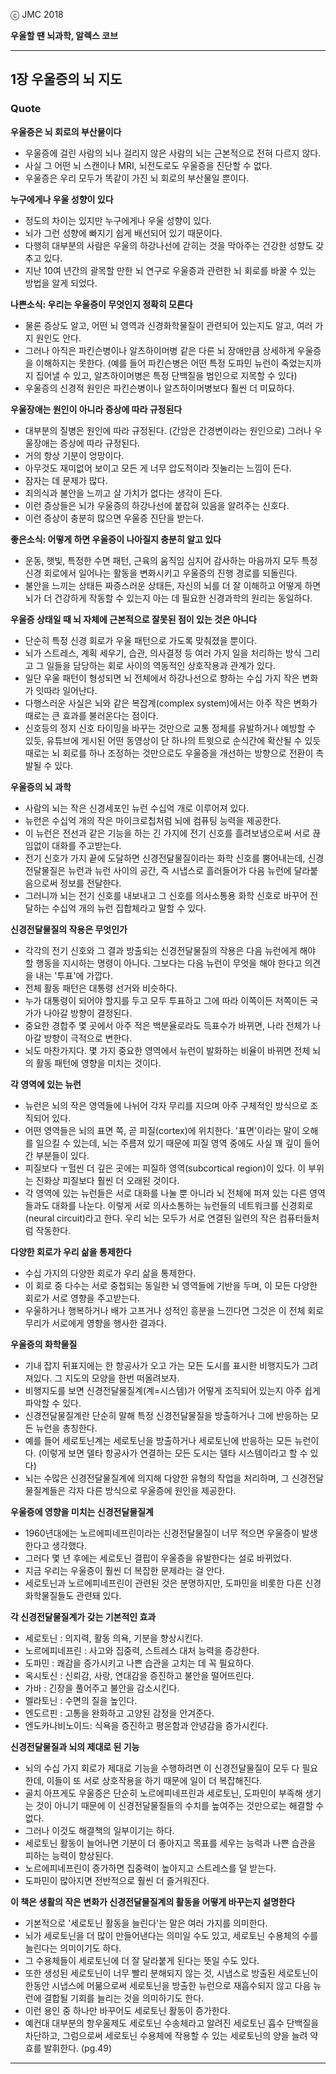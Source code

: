 
ⓒ JMC 2018


**우울할 땐 뇌과학, 알렉스 코브**

---

## 1장 우울증의 뇌 지도

### Quote

**우울증은 뇌 회로의 부산물이다**

+ 우울증에 걸린 사람의 뇌나 걸리지 않은 사람의 뇌는 근본적으로 전혀 다르지 않다.
+ 사실 그 어떤 뇌 스캔이나 MRI, 뇌전도로도 우울증을 진단할 수 없다.
+ 우울증은 우리 모두가 똑같이 가진 뇌 회로의 부산물일 뿐이다.

**누구에게나 우울 성향이 있다**

+ 정도의 차이는 있지만 누구에게나 우울 성향이 있다.
+ 뇌가 그런 성향에 빠지기 쉽게 배선되어 있기 때문이다.
+ 다행히 대부분의 사람은 우울의 하강나선에 갇히는 것을 막아주는 건강한 성향도 갖추고 있다.
+ 지난 10여 년간의 괄목할 만한 뇌 연구로 우울증과 관련한 뇌 회로를 바꿀 수 있는 방법을 알게 되었다.

**나쁜소식: 우리는 우울증이 무엇인지 정확히 모른다**

+ 물론 증상도 알고, 어떤 뇌 영역과 신경화학물질이 관련되어 있는지도 알고, 여러 가지 원인도 안다.
+ 그러나 아직은 파킨슨병이나 알츠하이머병 같은 다른 뇌 장애만큼 상세하게 우울증을 이해하지는 못한다. (예를 들어 파킨슨병은 어떤 특정 도파민 뉴런이 죽었는지까지 집어낼 수 있고, 알츠하이머병은 특정 단백질을 범인으로 지목할 수 있다)
+ 우울증의 신경적 원인은 파킨슨병이나 알츠하이머병보다 훨씬 더 미묘하다.

**우울장애는 원인이 아니라 증상에 따라 규정된다**

+ 대부분의 질병은 원인에 따라 규정된다. (간암은 간경변이라는 원인으로) 그러나 우울장애는 증상에 따라 규정된다.
+ 거의 항상 기분이 엉망이다.
+ 아무것도 재미없어 보이고 모든 게 너무 압도적이라 짓눌리는 느낌이 든다.
+ 잠자는 데 문제가 많다.
+ 죄의식과 불안을 느끼고 살 가치가 없다는 생각이 든다.
+ 이런 증상들은 뇌가 우울증의 하강나선에 붙잡혀 있음을 알려주는 신호다.
+ 이런 증상이 충분히 많으면  우울증 진단을 받는다.

**좋은소식: 어떻게 하면 우울증이 나아질지 충분히 알고 있다**

+ 운동, 햇빛, 특정한 수면 패턴, 근육의 움직임 심지어 감사하는 마음까지 모두 특정 신경 회로에서 일어나는 활동을 변화시키고 우울증의 진행 경로를 되돌린다.
+ 불안을 느끼는 상태든 짜증스러운 상태든, 자신의 뇌를 더 잘 이해하고 어떻게 하면 뇌가 더 건강하게 작동할 수 있는지 아는 데 필요한 신경과학의 원리는 동일하다.

**우울증 상태일 때 뇌 자체에 근본적으로 잘못된 점이 있는 것은 아니다**

+ 단순히 특정 신경 회로가 우울 패턴으로 가도록 맞춰졌을 뿐이다.
+ 뇌가 스트레스, 계획 세우기, 습관, 의사결정 등 여러 가지 일을 처리하는 방식 그리고 그 일들을 담당하는 회로 사이의 역동적인 상호작용과 관계가 있다.
+ 일단 우울 패턴이 형성되면 뇌 전체에서 하강나선으로 향하는 수십 가지 작은 변화가 잇따라 일어난다.
+ 다행스러운 사실은 뇌와 같은 복잡계(complex system)에서는 아주 작은 변화가 때로는 큰 효과를 불러온다는 점이다.
+ 신호등의 정지 신호 타이밍을 바꾸는 것만으로 교통 정체를 유발하거나 예방할 수 있듯, 유튜브에 게시된 어떤 동영상이 단 하나의 트윗으로 순식간에 확산될 수 있듯 때로는 뇌 회로를 하나 조정하는 것만으로도 우울증을 개선하는 방향으로 전환이 촉발될 수 있다.

**우울증의 뇌 과학**

+ 사람의 뇌는 작은 신경세포인 뉴런 수십억 개로 이루어져 있다.
+ 뉴런은 수십억 개의 작은 마이크로칩처럼 뇌에 컴퓨팅 능력을 제공한다.
+ 이 뉴런은 전선과 같은 기능을 하는 긴 가지에 전기 신호를 흘려보냄으로써 서로 끊임없이 대화를 주고받는다.
+ 전기 신호가 가지 끝에 도달하면 신경전달물질이라는 화학 신호를 뿜어내는데, 신경전달물질은 뉴런과 뉴런 사이의 공간, 즉 시냅스로 흘러들어가 다음 뉴런에 달라붙음으로써 정보를 전달한다.
+ 그러니까 뇌는 전기 신호를 내보내고 그 신호를 의사소통용 화학 신호로 바꾸어 전달하는 수십억 개의 뉴런 집합체라고 말할 수 있다.

**신경전달물질의 작용은 무엇인가**

+ 각각의 전기 신호와 그 결과 방출되는 신경전달물질의 작용은 다음 뉴런에게 해야 할 행동을 지시하는 명령이 아니다. 그보다는 다음 뉴런이 무엇을 해야 한다고 의견을 내는 '투표'에 가깝다.
+ 전체 활동 패턴은 대통령 선거와 비슷하다.
+ 누가 대통령이 되어야 할지를 두고 모두 투표하고 그에 따라 이쪽이든 저쪽이든 국가가 나아갈 방향이 결정된다.
+ 중요한 경합주 몇 곳에서 아주 적은 백분율로라도 득표수가 바뀌면, 나라 전체가 나아갈 방향이 극적으로 변한다.
+ 뇌도 마찬가지다. 몇 가지 중요한 영역에서 뉴런이 발화하는 비율이 바뀌면 전체 뇌의 활동 패턴에 영향을 미치는 것이다.

**각 영역에 있는 뉴런**

+ 뉴런은 뇌의 작은 영역들에 나뉘어 각자 무리를 지으며 아주 구체적인 방식으로 조직되어 있다.
+ 어떤 영역들은 뇌의 표면 쪽, 곧 피질(cortex)에 위치한다. '표면'이라는 말이 오해를 일으킬 수 있는데, 뇌는 주름져 있기 때문에 피질 영역 중에도 사실 꽤 깊이 들어간 부분들이 있다.
+ 피질보다 ㅜ헐씬 더 깊은 곳에는 피질하 영역(subcortical region)이 있다. 이 부위는 진화상 피질보다 훨씬 더 오래된 것이다.
+ 각 영역에 있는 뉴런들은 서로 대화를 나눌 뿐 아니라 뇌 전체에 퍼져 있는 다른 영역들과도 대화를 나눈다. 이렇게 서로 의사소통하는 뉴런들의 네트워크를 신경회로(neural circuit)라고 한다. 우리 뇌는 모두가 서로 연결된 일련의 작은 컴퓨터들처럼 작동한다.

**다양한 회로가 우리 삶을 통제한다**

+ 수십 가지의 다양한 회로가 우리 삶을 통제한다.
+ 이 회로 중 다수는 서로 중첩되는 동일한 뇌 영역들에 기반을 두며, 이 모든 다양한 회로가 서로 영향을 주고받는다.
+ 우울하거나 행복하거나 배가 고프거나 성적인 흥분을 느낀다면 그것은 이 전체 회로 무리가 서로에게 영향을 행사한 결과다.

**우울증의 화학물질**

+ 기내 잡지 뒤표지에는 한 항공사가 오고 가는 모든 도시를 표시한 비행지도가 그려져있다. 그 지도의 모양을 한번 떠올려보자.
+ 비행지도를 보면 신경전달물질계(계=시스템)가 어떻게 조직되어 있는지 아주 쉽게 파악할 수 있다.
+ 신경전달물질계란 단순히 말해 특정 신경전달물질을 방출하거나 그에 반응하는 모든 뉴런을 총칭한다.
+ 예를 들어 세로토닌계는 세로토닌을 방출하거나 세로토닌에 반응하는 모든 뉴런이다. (이렇게 보면 델타 항공사가 연결하는 모든 도시는 델타 시스템이라고 할 수 있다)
+ 뇌는 수많은 신경전달물질계에 의지해 다양한 유형의 작업을 처리하며, 그 신경전달물질계들은 각자 다른 방식으로 우울증에 원인을 제공한다.

**우울증에 영향을 미치는 신경전달물질계**

+ 1960년대에는 노르에피네프린이라는 신경전달물질이 너무 적으면 우울증이 발생한다고 생각했다.
+ 그러다 몇 년 후에는 세로토닌 결핍이 우울증을 유발한다는 설로 바뀌었다.
+ 지금 우리는 우울증이 훨씬 더 복잡한 문제라는 걸 안다.
+ 세로토닌과 노르에피네프린이 관련된 것은 분명하지만, 도파민을 비롯한 다른 신경화학물질들도 관련돼 있다.

**각 신경전달물질계가 갖는 기본적인 효과**

+ 세로토닌 : 의지력, 활동 의욕, 기분을 향상시킨다.
+ 노르에피네프린 : 사고와 집중력, 스트레스 대처 능력을 증강한다.
+ 도파민 : 쾌감을 증가시키고 나쁜 습관을 고치는 데 꼭 필요하다.
+ 옥시토신 : 신뢰감, 사랑, 연대감을 증진하고 불안을 떨어뜨린다.
+ 가바 : 긴장을 풀어주고 불안을 감소시킨다.
+ 멜라토닌 : 수면의 질을 높인다.
+ 엔도르핀 : 고통을 완화하고 고양된 감정을 안겨준다.
+ 엔도카나비노이드: 식욕을 증진하고 평온함과 안녕감을 증가시킨다.

**신경전달물질과 뇌의 제대로 된 기능**

+ 뇌의 수십 가지 회로가 제대로 기능을 수행하려면 이 신경전달물질이 모두 다 필요한데, 이들이 또 서로 상호작용을 하기 때문에 일이 더 복잡해진다.
+ 골치 아프게도 우울증은 단순히 노르에피네프린과 세로토닌, 도파민이 부족해 생기는 것이 아니기 때문에 이 신경전달물질들의 수치를 높여주는 것만으로는 해결할 수 없다.
+ 그러나 이것도 해결책의 일부이기는 하다.
+ 세로토닌 활동이 늘어나면 기분이 더 좋아지고 목표를 세우는 능력과 나쁜 습관을 피하는 능력이 향상된다.
+ 노르에피네프린이 증가하면 집중력이 높아지고 스트레스를 덜 받는다.
+ 도파민이 많아지면 전반적으로 훨씬 더 즐거워진다.

**이 책은 생활의 작은 변화가 신경전달물질계의 활동을 어떻게 바꾸는지 설명한다**

+ 기본적으로 '세로토닌 활동을 늘린다'는 말은 여러 가지를 의미한다.
+ 뇌가 세로토닌을 더 많이 만들어낸다는 의미일 수도 있고, 세로토닌 수용체의 수를 늘린다는 의미이기도 하다.
+ 그 수용체들이 세로토닌에 더 잘 달라붙게 된다는 뜻일 수도 있다.
+ 또한 생성된 세로토닌이 너무 빨리 분해되지 않는 것, 시냅스로 방출된 세로토닌이 한동안 시냅스에 머묾으로써 세로토닌을 방출한 뉴런으로 재흡수되지 않고 다음 뉴런에 결합될 기회를 늘리는 것을 의미하기도 한다.
+ 이런 용인 중 하나만 바꾸어도 세로토닌 활동이 증가한다.
+ 예컨대 대부분의 항우울제도 세로토닌 수송체라고 알려진 세로토닌 흡수 단백질을 차단하고, 그럼으로써 세로토닌 수용체에 작용할 수 있는 세로토닌의 양을 늘려 약효를 발휘한다. (pg.49)

---
